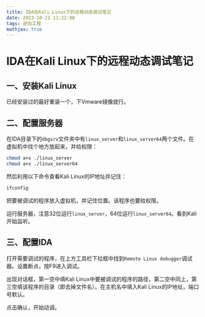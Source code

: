 ```yaml
---
title: IDA在Kali Linux下的远程动态调试笔记
date: 2023-10-21 11:22:08
tags: 逆向工程
mathjax: true
---
```


# IDA在Kali Linux下的远程动态调试笔记

## 一、安装Kali Linux

已经安装过的最好重装一个，下Vmware镜像就行。

## 二、配置服务器

在IDA目录下的`dbgsrv`文件夹中有`linux_server`和`linux_server64`两个文件。在虚拟机中找个地方放起来，并给权限：

```bash
chmod a+x ./linux_server
chmod a+x ./linux_server64
```

然后利用以下命令查看Kali Linux的IP地址并记住：

```bash
ifconfig
```

把要被调试的程序放入虚拟机，并记住位置。该程序也要给权限。

运行服务器，注意32位运行`linux_server`，64位运行`linux_server64`。看到Kali开始监听。

## 三、配置IDA

打开需要调试的程序，在上方工具栏下拉框中找到`Remote Linux debugger`调试器。设置断点，按F9进入调试。

出现对话框，第一空中填Kali Linux中要被调试的程序的路径，第二空中同上，第三空填该程序的目录（即去掉文件名）。在主机名中填入Kali Linux的IP地址，端口号默认。

点击确认，开始动调。
